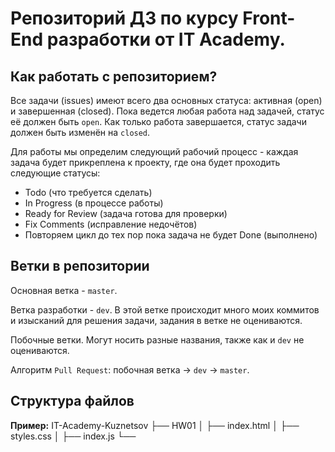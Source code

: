 # Репозиторий ДЗ по курсу Front-End разработки от IT Academy.

## Как работать с репозиторием?

Все задачи (issues) имеют всего два основных статуса: активная (open) и завершенная (closed).
Пока ведется любая работа над задачей, статус её должен быть `open`. 
Как только работа завершается, статус задачи должен быть изменён на `closed`.

Для работы мы определим следующий рабочий процесс - каждая задача будет прикреплена к проекту, 
где она будет проходить следующие статусы:
- Todo (что требуется сделать)
- In Progress (в процессе работы)
- Ready for Review (задача готова для проверки)
- Fix Comments (исправление недочётов)
- Повторяем цикл до тех пор пока задача не будет Done (выполнено)

## Ветки в репозитории

Основная ветка - `master`.

Ветка разработки - `dev`. В этой ветке происходит много моих коммитов и изысканий для решения задачи, задания в ветке не оцениваются.

Побочные ветки. Могут носить разные названия, также как и `dev` не оцениваются.

Алгоритм `Pull Request`: побочная ветка -> `dev` -> `master`.

## Структура файлов

**Пример:**
IT-Academy-Kuznetsov
├── HW01
│   ├── index.html
│   ├── styles.css
│   ├── index.js
└──